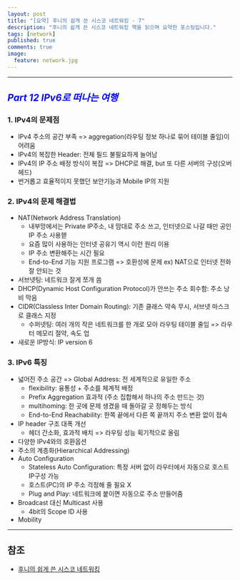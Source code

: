 ```yaml
---
layout: post
title: "[요약] 후니의 쉽게 쓴 시스코 네트워킹 - 7"
description: "후니의 쉽게 쓴 시스코 네트워킹 책을 읽으며 요약한 포스팅입니다."
tags: [network]
published: true
comments: true
image:
  feature: network.jpg
---
```

---

## <span style="color:blue"> *Part 12 IPv6로 떠나는 여행* </span>
### 1. IPv4의 문제점
  - IPv4 주소의 공간 부족 => aggregation(라우팅 정보 하나로 묶어 테이블 줄임)이 어려움
  - IPv4의 복잡한 Header: 전체 필드 불필요하게 늘어남
  - IPv4의 IP 주소 배정 방식이 복잡 => DHCP로 해결, but 또 다른 서버의 구성(오버헤드)
  - 번거롭고 효율적이지 못했던 보안기능과 Mobile IP의 지원

### 2. IPv4의 문제 해결법
  - NAT(Network Address Translation)
    - 내부망에서는 Private IP주소, 내 맘대로 주소 쓰고, 인터넷으로 나갈 때만 공인 IP 주소 사용헫
    - 요즘 많이 사용하는 인터넷 공유기 역시 이런 원리 이용
    - IP 주소 변환해주는 시간 필요
    - End-to-End 기능 지원 프로그램 => 호환성에 문제 ex) NAT으로 인터넷 전화 잘 안되는 것
  - 서브넷팅: 네트워크 잘게 쪼개 씀
  - DHCP(Dynamic Host Configuration Protocol)가 안쓰는 주소 회수함: 주소 낭비 막음
  - CIDR(Classless Inter Domain Routing): 기존 클래스 약속 무시, 서브넷 마스크로 클래스 지정
    - 수퍼넷팅: 여러 개의 작은 네트워크를 한 개로 모아 라우팅 테이블 줄임 => 라우터 메모리 절약, 속도 업
  - 새로운 IP방식: IP version 6

### 3. IPv6 특징
  - 넓어진 주소 공간 => Global Address: 전 세계적으로 유일한 주소
    - flexibility: 융통성 + 주소를 체계적 배정
    - Prefix Aggregation 효과적 (주소 집합해서 하나의 주소 만드는 것)
    - multihoming: 한 곳에 문제 생겼을 때 돌아갈 곳 정해두는 방식
    - End-to-End Reachability: 한쪽 끝에서 다른 쪽 끝까지 주소 변환 없이 접속
  - IP header 구조 대폭 개선
    - 헤더 간소화, 효과적 배치 => 라우팅 성능 획기적으로 올림
  - 다양한 IPv4와의 호환옵션
  - 주소의 계층화(Hierarchical Addressing)
  - Auto Configuration
    - Stateless Auto Configuration: 특정 서버 없이 라우터에서 자동으로 호스트 IP구성 가능
    - 호스트(PC)의 IP 주소 걱정해 줄 필요 X
    - Plug and Play: 네트워크에 붙이면 자동으로 주소 만들어줌
  - Broadcast 대신 Multicast 사용
    - 4bit의 Scope ID 사용
  - Mobility


---
## 참조
  * [후니의 쉽게 쓴 시스코 네트워킹](http://www.kyobobook.co.kr/search/SearchCommonMain.jsp)
